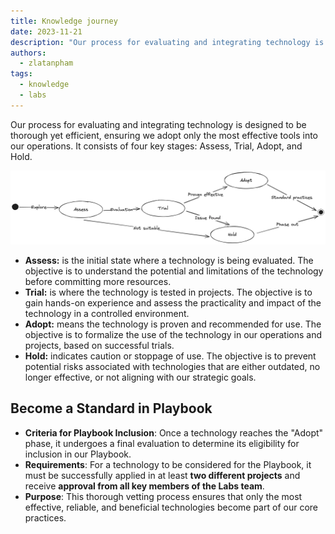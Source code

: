 ```yaml
---
title: Knowledge journey
date: 2023-11-21
description: "Our process for evaluating and integrating technology is designed to be thorough yet efficient, ensuring we adopt only the most effective tools into our operations. It consists of four key stages: Assess, Trial, Adopt, and Hold."
authors:
  - zlatanpham
tags:
  - knowledge
  - labs
---
```


Our process for evaluating and integrating technology is designed to be thorough yet efficient, ensuring we adopt only the most effective tools into our operations. It consists of four key stages: Assess, Trial, Adopt, and Hold.

![](assets/knowledge-journey-20231121174341579.webp)

- **Assess:** is the initial state where a technology is being evaluated. The objective is to understand the potential and limitations of the technology before committing more resources.
- **Trial:** is where the technology is tested in projects. The objective is to gain hands-on experience and assess the practicality and impact of the technology in a controlled environment.
- **Adopt:** means the technology is proven and recommended for use. The objective is to formalize the use of the technology in our operations and projects, based on successful trials.
- **Hold:** indicates caution or stoppage of use. The objective is to prevent potential risks associated with technologies that are either outdated, no longer effective, or not aligning with our strategic goals.

## Become a Standard in **Playbook**

- **Criteria for Playbook Inclusion**: Once a technology reaches the "Adopt" phase, it undergoes a final evaluation to determine its eligibility for inclusion in our Playbook.
- **Requirements**: For a technology to be considered for the Playbook, it must be successfully applied in at least **two different projects** and receive **approval from all key members of the Labs team**.
- **Purpose**: This thorough vetting process ensures that only the most effective, reliable, and beneficial technologies become part of our core practices.

